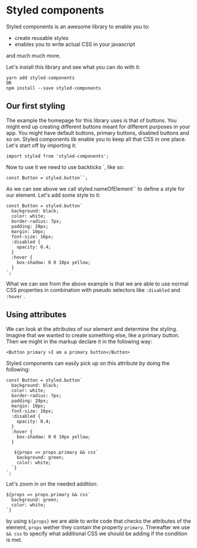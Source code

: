 # Styled components

Styled components is an awesome library to enable you to:

* create reusable styles
* enables you to write actual CSS in your javascript

and much much more.

Let's install this library and see what you can do with it:

```
yarn add styled-components 
OR
npm install --save styled-components
```

## Our first styling

The example the homepage for this library uses is that of buttons. You might end up creating different buttons meant for different purposes in your app. You might have default buttons, primary buttons, disabled buttons and so on. Styled components lib enable you to keep all that CSS in one place. Let's start off by importing it:

```
import styled from 'styled-components';
```

Now to use it we need to use backticks \`, like so:

    const Button = styled.button``;

As we can see above we call styled.nameOfElement\`\` to define a style for our element. Let's add some style to it:

    const Button = styled.button`
      background: black;
      color: white;
      border-radius: 7px;
      padding: 20px;
      margin: 10px;
      font-size: 16px;
      :disabled {
        opacity: 0.4;
      }
      :hover {
        box-shadow: 0 0 10px yellow;
      }
    `;

What we can see from the above example is that we are able to use normal CSS properties in combination with pseudo selectors like `:disabled` and `:hover` .

## Using attributes

We can look at the attributes of our element and determine the styling. Imagine that we wanted to create something else, like a primary button. Then we might in the markup declare it in the following way:

```
<Button primary >I am a primary button</Button>
```

Styled components can easily pick up on this attribute by doing the following:

    const Button = styled.button`
      background: black;
      color: white;
      border-radius: 7px;
      padding: 20px;
      margin: 10px;
      font-size: 16px;
      :disabled {
        opacity: 0.4;
      }
      :hover {
        box-shadow: 0 0 10px yellow;
      }

       ${props => props.primary && css`
        background: green;
        color: white;
      `}
    `;

Let's zoom in on the needed addition:

    ${props => props.primary && css`
      background: green;
      color: white;
    `}

by using `${props}` we are able to write code that checks the attributes of the element, `props` wether they contain the property `primary`. Thereafter we use `&& css` to specify what additional CSS we should be adding if the condition is met. 

